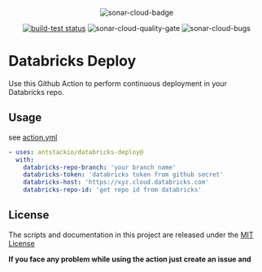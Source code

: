 <p>
  <p align="center">
    <a><img alt="sonar-cloud-badge" src="https://sonarcloud.io/images/project_badges/sonarcloud-white.svg">
    </a>
  </p>

  <p align="center">
    <a href="https://github.com/antstackio/databricks-deploy/actions"><img alt="build-test status" src="https://github.com/antstackio/databricks-deploy/workflows/build-test/badge.svg"></a>
    <a ><img alt="sonar-cloud-quality-gate" src="https://sonarcloud.io/api/project_badges/measure?project=antstackio_databricks-deploy&metric=alert_status&token=0ca5f6aa6e0b2b05baa97c48bdd45b9ad94b5062"></a>
    <a ><img alt="sonar-cloud-bugs" src="https://sonarcloud.io/api/project_badges/measure?project=antstackio_databricks-deploy&metric=bugs&token=0ca5f6aa6e0b2b05baa97c48bdd45b9ad94b5062"></a>
  </p>
</p>

# Databricks Deploy

Use this Github Action to perform continuous deployment in your Databricks repo.

## Usage

see [action.yml](action.yml)

<!-- start usage -->
```yaml
- uses: antstackio/databricks-deploy@
  with:
    databricks-repo-branch: 'your branch name'
    databricks-token: 'databricks token from github secret'
    databricks-host: 'https://xyz.cloud.databricks.com'
    databricks-repo-id: 'get repo id from databricks'
```
<!-- end usage -->
## License
The scripts and documentation in this project are released under the [MIT License](LICENSE)

**If you face any problem while using the action just create an issue and**